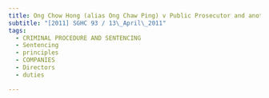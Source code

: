```yaml
---
title: Ong Chow Hong (alias Ong Chaw Ping) v Public Prosecutor and another appeal
subtitle: "[2011] SGHC 93 / 13\_April\_2011"
tags:
  - CRIMINAL PROCEDURE AND SENTENCING
  - Sentencing
  - principles
  - COMPANIES
  - Directors
  - duties

---
```


